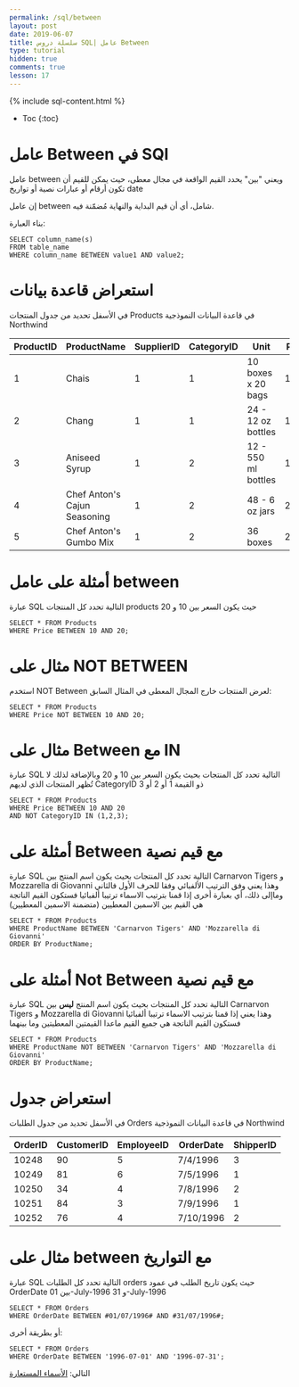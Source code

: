 ```yaml
---
permalink: /sql/between
layout: post
date: 2019-06-07
title: سلسلة دروس SQL| عامل Between
type: tutorial
hidden: true
comments: true
lesson: 17
---
```


{% include sql-content.html %}

* Toc
{:toc}

<style>

table {
  direction: ltr;
}
</style>


# عامل Between في SQl

عامل between ويعني "بين" يحدد القيم الواقعة في مجال معطى، حيث يمكن للقيم أن تكون أرقام أو عبارات نصية أو تواريخ date

إن عامل between شامل، أي أن قيم البداية والنهاية مُضمّنة فيه.

بناء العبارة:

	SELECT column_name(s)
	FROM table_name
	WHERE column_name BETWEEN value1 AND value2;


# استعراض قاعدة  بيانات


في الأسفل تحديد من جدول المنتجات Products في قاعدة البيانات النموذجية Northwind


ProductID|	ProductName|	SupplierID|	CategoryID|	Unit|	Price
------|-------|------|-------|-------|-------
1|	Chais|	1|	1|	10 boxes x 20 bags|	18
2|	Chang|	1|	1|	24 - 12 oz bottles|	19
3|	Aniseed Syrup|	1|	2|	12 - 550 ml bottles|	10
4|	Chef Anton's Cajun Seasoning|	1|	2|	48 - 6 oz jars|	22
5|	Chef Anton's Gumbo Mix|	1|	2|	36 boxes|	21.35

# أمثلة على عامل between

عبارة SQL التالية تحدد كل المنتجات products حيث يكون السعر بين 10 و 20

	SELECT * FROM Products
	WHERE Price BETWEEN 10 AND 20;

# مثال على NOT BETWEEN

استخدم NOT Between لعرض المنتجات خارج المجال المعطى في المثال السابق:

	SELECT * FROM Products
	WHERE Price NOT BETWEEN 10 AND 20;

# مثال على Between مع IN

عبارة SQL التالية تحدد كل المنتجات بحيث يكون السعر بين 10 و 20 وبالإضافة لذلك لا تُظهر المنتجات الذي لديهم CategoryID ذو القيمة 1 أو 2 أو 3

	SELECT * FROM Products
	WHERE Price BETWEEN 10 AND 20
	AND NOT CategoryID IN (1,2,3);

# أمثلة على Between مع قيم نصية

عبارة SQL التالية تحدد كل المنتجات بحيث يكون اسم المنتج بين Carnarvon Tigers و Mozzarella di Giovanni وهذا يعني وفق الترتيب الألفبائي وفقا للحرف الأول فالثاني وماإلى ذلك، أي بعبارة أخرى إذا قمنا بترتيب الاسماء ترتيبا ألفبائيا فستكون القيم الناتجة هي القيم بين الاسمين المعطيين (متضمنة الاسمين المعطيين)

	SELECT * FROM Products
	WHERE ProductName BETWEEN 'Carnarvon Tigers' AND 'Mozzarella di Giovanni'
	ORDER BY ProductName;

# أمثلة على Not Between مع قيم نصية


عبارة SQL التالية تحدد كل المنتجات بحيث يكون اسم المنتج **ليس** بين Carnarvon Tigers و Mozzarella di Giovanni
وهذا يعني إذا قمنا بترتيب الاسماء ترتيبا ألفبائيا فستكون القيم الناتجة هي جميع القيم ماعدا القيمتين المعطيتين وما بينهما

	SELECT * FROM Products
	WHERE ProductName NOT BETWEEN 'Carnarvon Tigers' AND 'Mozzarella di Giovanni'
	ORDER BY ProductName;

# استعراض جدول

في الأسفل تحديد من جدول الطلبات Orders في قاعدة البيانات النموذجية Northwind

OrderID|	CustomerID|	EmployeeID|	OrderDate|	ShipperID
------|-------|-----|------|-------
10248|	90|	5|	7/4/1996|	3
10249|	81|	6|	7/5/1996|	1
10250|	34|	4|	7/8/1996|	2
10251|	84|	3|	7/9/1996|	1
10252|	76|	4|	7/10/1996|	2


# مثال على between مع التواريخ


عبارة SQL التالية تحدد كل الطلبات orders حيث يكون تاريخ الطلب في عمود OrderDate بين 01-July-1996 و 31-July-1996

	SELECT * FROM Orders
	WHERE OrderDate BETWEEN #01/07/1996# AND #31/07/1996#;

أو بطريقة أخرى:

	SELECT * FROM Orders
	WHERE OrderDate BETWEEN '1996-07-01' AND '1996-07-31';


التالي: [الأسماء المستعارة ](aliases)
